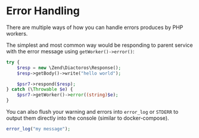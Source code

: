 # Error Handling
There are multiple ways of how you can handle errors produces by PHP workers.

The simplest and most common way would be responding to parent service with the error message using `getWorker()->error()`:

```php
try {
    $resp = new \Zend\Diactoros\Response();
    $resp->getBody()->write("hello world");

    $psr7->respond($resp);
} catch (\Throwable $e) {
    $psr7->getWorker()->error((string)$e);
}
```

You can also flush your warning and errors into `error_log` or `STDERR` to output them directly into the console (similar to docker-compose).

```php
error_log("my message");
```
